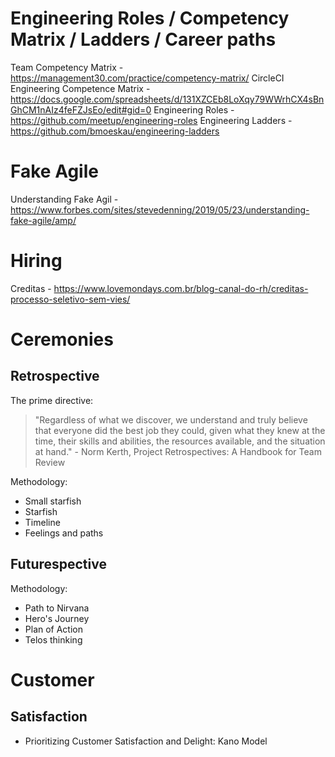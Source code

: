 # Engineering Roles / Competency Matrix / Ladders / Career paths

Team Competency Matrix - https://management30.com/practice/competency-matrix/
CircleCI Engineering Competence Matrix - https://docs.google.com/spreadsheets/d/131XZCEb8LoXqy79WWrhCX4sBnGhCM1nAIz4feFZJsEo/edit#gid=0
Engineering Roles - https://github.com/meetup/engineering-roles
Engineering Ladders - https://github.com/bmoeskau/engineering-ladders

# Fake Agile

Understanding Fake Agil - https://www.forbes.com/sites/stevedenning/2019/05/23/understanding-fake-agile/amp/

# Hiring

Creditas - https://www.lovemondays.com.br/blog-canal-do-rh/creditas-processo-seletivo-sem-vies/

# Ceremonies

## Retrospective

The prime directive: 
> "Regardless of what we discover, we understand and truly believe that everyone did the best job they could, given what they knew at the time, their skills and abilities, the resources available, and the situation at hand." - Norm Kerth, Project Retrospectives: A Handbook for Team Review

Methodology:
- Small starfish
- Starfish
- Timeline
- Feelings and paths

## Futurespective

Methodology:
- Path to Nirvana
- Hero's Journey
- Plan of Action
- Telos thinking

# Customer

## Satisfaction

- Prioritizing Customer Satisfaction and Delight: Kano Model
